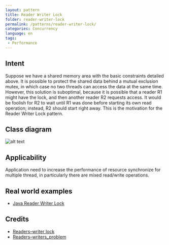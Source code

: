 ```yaml
---
layout: pattern
title: Reader Writer Lock
folder: reader-writer-lock
permalink: /patterns/reader-writer-lock/
categories: Concurrency
language: en
tags: 
 - Performance
---
```


## Intent  

Suppose we have a shared memory area with the basic constraints detailed above. It is possible to protect the shared data behind a mutual exclusion mutex, in which case no two threads can access the data at the same time. However, this solution is suboptimal, because it is possible that a reader R1 might have the lock, and then another reader R2 requests access. It would be foolish for R2 to wait until R1 was done before starting its own read operation; instead, R2 should start right away. This is the motivation for the Reader Writer Lock pattern.

## Class diagram
![alt text](./etc/reader-writer-lock.png "Reader writer lock")

## Applicability  

Application need to  increase the performance of resource synchronize for multiple thread, in particularly there are mixed read/write operations.

## Real world examples

* [Java Reader Writer Lock](https://docs.oracle.com/javase/7/docs/api/java/util/concurrent/locks/ReadWriteLock.html)

## Credits

* [Readers–writer lock](https://en.wikipedia.org/wiki/Readers%E2%80%93writer_lock)
* [Readers–writers_problem](https://en.wikipedia.org/wiki/Readers%E2%80%93writers_problem)

